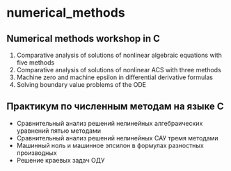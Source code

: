 # numerical_methods

## Numerical methods workshop in C
1. Comparative analysis of solutions of nonlinear algebraic equations with five methods
2. Comparative analysis of solutions of nonlinear ACS with three methods
3. Machine zero and machine epsilon in differential derivative formulas
4. Solving boundary value problems of the ODE


## Практикум по численным методам на языке C
* Сравнительный анализ решений нелинейных алгебраических уравнений пятью методами
* Сравнительный анализ решений нелинейных САУ тремя методами
* Машинный ноль и машинное эпсилон в формулах разностных производных
* Решение краевых задач ОДУ

